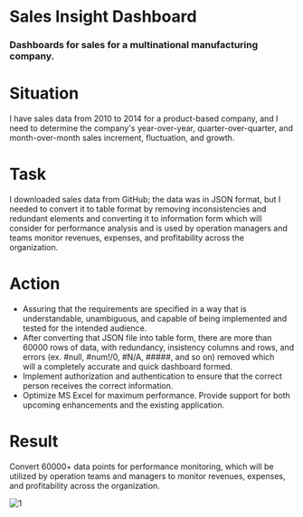 # Sales Insight Dashboard
### Dashboards for sales for a multinational manufacturing company.
# Situation
I have sales data from 2010 to 2014 for a product-based company, and I need to determine the company's year-over-year, quarter-over-quarter, and month-over-month sales increment, fluctuation, and growth.
# Task
I downloaded sales data from GitHub; the data was in JSON format, but I needed to convert it to table format by removing inconsistencies and redundant elements and converting it to information form which will consider for performance analysis and is used by operation managers and teams
monitor revenues, expenses, and profitability across the organization.

# Action
* Assuring that the requirements are specified in a way that is understandable, unambiguous, and capable of being implemented and tested for the intended audience.
* After converting that JSON file into table form, there are more than 60000 rows of data, with redundancy, insistency columns and rows, and errors (ex. #null, #num!/0, #N/A, #####, and so on) removed which will a completely accurate and quick dashboard formed.
* Implement authorization and authentication to ensure that the correct person receives the correct information.
* Optimize MS Excel for maximum performance. Provide support for both upcoming enhancements and the existing application.

# Result
Convert 60000+ data points for performance monitoring, which will be utilized by operation teams and managers to monitor revenues, expenses, and profitability across the organization.


![1](https://user-images.githubusercontent.com/121444542/216752962-2750783d-37f3-4fc1-a074-092159cc9239.PNG)
